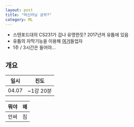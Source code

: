 ```yaml
---
layout: post
title: "머신러닝 공부?"
category: ML
---
```


<!-- # 머신러닝 공부? -->

- 스텐포드대의 CS231가 겁나 유명한듯? 2017년꺼 유튭에 있음
- 유튭의 자막기능을 이용해 [여거](https://www.youtube.com/playlist?list=PL3FW7Lu3i5JvHM8ljYj-zLfQRF3EO8sYv)들업자
- 1주 / 3시간은 들어야...

## 개요
|일시|진도|
|---|---|
|04.07|\~1강 20분|

|뭐야|왜|
|---|---|
|안써|짐|